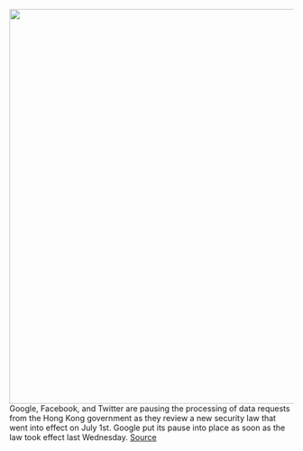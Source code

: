 <img src='https://cdn.vox-cdn.com/thumbor/D4cMu-oo2KYfN1rnxh1BM6CsISo=/0x0:2040x1360/1200x800/filters:focal(857x517:1183x843)/cdn.vox-cdn.com/uploads/chorus_image/image/67023026/acastro_170629_1777_0008_v2.0.jpg' width='700px' /><br/>
Google, Facebook, and Twitter are pausing the processing of data requests from the Hong Kong government as they review a new security law that went into effect on July 1st. Google put its pause into place as soon as the law took effect last Wednesday.
<a href='https://www.theverge.com/2020/7/6/21314900/google-facebook-twitter-hong-kong-government-data-china'> Source <a/>
